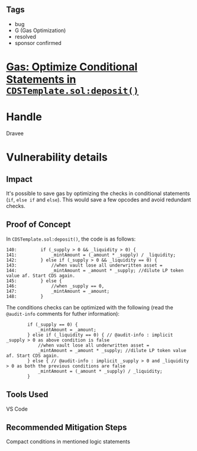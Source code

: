 ## Tags

- bug
- G (Gas Optimization)
- resolved
- sponsor confirmed

# [Gas: Optimize Conditional Statements in `CDSTemplate.sol:deposit()`](https://github.com/code-423n4/2022-01-insure-findings/issues/285) 

# Handle

Dravee


# Vulnerability details

## Impact
It's possible to save gas by optimizing the checks in conditional statements (`if`, `else if` and `else`). This would save a few opcodes and avoid redundant checks.

## Proof of Concept
In `CDSTemplate.sol:deposit()`, the code is as follows:
```
140:         if (_supply > 0 && _liquidity > 0) { 
141:             _mintAmount = (_amount * _supply) / _liquidity;
142:         } else if (_supply > 0 && _liquidity == 0) {
143:             //when vault lose all underwritten asset = 
144:             _mintAmount = _amount * _supply; //dilute LP token value af. Start CDS again.
145:         } else {
146:             //when _supply == 0,
147:             _mintAmount = _amount;
148:         }
```

The conditions checks can be optimized with the following (read the `@audit-info` comments for futher information):
```
        if (_supply == 0) { 
            _mintAmount = _amount;
        } else if (_liquidity == 0) { // @audit-info : implicit _supply > 0 as above condition is false
            //when vault lose all underwritten asset = 
            _mintAmount = _amount * _supply; //dilute LP token value af. Start CDS again.
        } else { // @audit-info : implicit _supply > 0 and _liquidity > 0 as both the previous conditions are false
            _mintAmount = (_amount * _supply) / _liquidity;
        }
```

## Tools Used
VS Code

## Recommended Mitigation Steps
Compact conditions in mentioned logic statements

